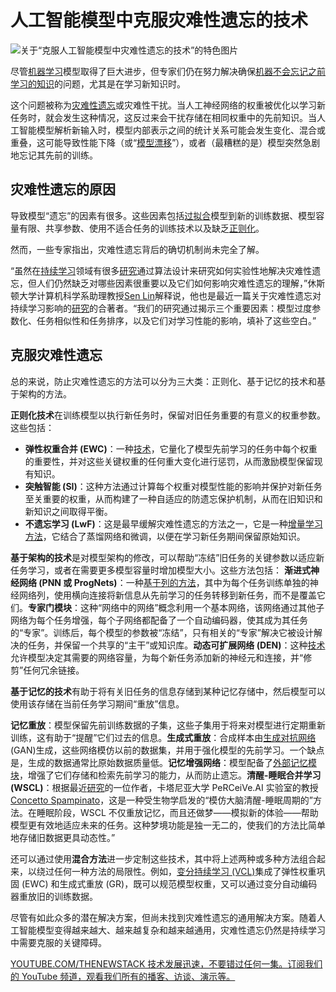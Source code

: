 # 人工智能模型中克服灾难性遗忘的技术

![关于“克服人工智能模型中灾难性遗忘的技术”的特色图片](https://cdn.thenewstack.io/media/2024/09/e63683f1-shubham-dhage-ryeilkgiveo-unsplash-1-1024x576.jpg)

尽管[机器学习](https://thenewstack.io/how-machine-learning-works-an-overview/)模型取得了巨大进步，但专家们仍在努力解决确保[机器不会忘记之前学习的知识](https://thenewstack.io/lifelong-machine-learning-machines-teaching-other-machines/)的问题，尤其是在学习新知识时。

这个问题被称为[灾难性遗忘](https://towardsdatascience.com/forgetting-in-deep-learning-4672e8843a7f)或灾难性干扰。当人工神经网络的权重被优化以学习新任务时，就会发生这种情况，这反过来会干扰存储在相同权重中的先前知识。当人工智能模型解析新输入时，模型内部表示之间的统计关系可能会发生变化、混合或重叠，这可能导致性能下降（或“[模型漂移](https://c3.ai/glossary/data-science/model-drift/)”），或者（最糟糕的是）模型突然急剧地忘记其先前的训练。

## 灾难性遗忘的原因

导致模型“遗忘”的因素有很多。这些因素包括[过拟合](https://www.datacamp.com/blog/what-is-overfitting)模型到新的训练数据、模型容量有限、共享参数、使用不适合任务的训练技术以及缺乏[正则化](https://www.ibm.com/topics/regularization)。

然而，一些专家指出，灾难性遗忘背后的确切机制尚未完全了解。

“虽然在[持续学习](https://wiki.continualai.org/the-continualai-wiki/introduction-to-continual-learning)领域有很多[研究](https://paperswithcode.com/task/continual-learning)通过算法设计来研究如何实验性地解决灾难性遗忘，但人们仍然缺乏对哪些因素很重要以及它们如何影响灾难性遗忘的理解，”休斯顿大学计算机科学系助理教授[Sen Lin](https://www.linkedin.com/in/sen-lin-96821928b/)解释说，他也是最近一篇关于灾难性遗忘对持续学习影响的[研究](https://arxiv.org/pdf/2302.05836)的合著者。“我们的研究通过揭示三个重要因素：模型过度参数化、任务相似性和任务排序，以及它们对学习性能的影响，填补了这些空白。”

## 克服灾难性遗忘

总的来说，防止灾难性遗忘的方法可以分为三大类：正则化、基于记忆的技术和基于架构的方法。

**正则化技术**在训练模型以执行新任务时，保留对旧任务重要的有意义的权重参数。这些包括：

* **弹性权重合并 (EWC)**：一种[技术](https://pub.towardsai.net/overcoming-catastrophic-forgetting-a-simple-guide-to-elastic-weight-consolidation-122d7ac54328)，它量化了模型先前学习的任务中每个权重的重要性，并对这些关键权重的任何重大变化进行惩罚，从而激励模型保留现有知识。
* **突触智能 (SI)**：这种方法通过计算每个权重对模型性能的影响并保护对新任务至关重要的权重，从而构建了一种自适应的防遗忘保护机制，从而在旧知识和新知识之间取得平衡。
* **不遗忘学习 (LwF)**：这是最早缓解灾难性遗忘的方法之一，它是一种[增量学习方法](https://arxiv.org/pdf/2107.12304)，它结合了蒸馏网络和微调，以便在学习新任务期间保留原始知识。

**基于架构的技术**是对模型架构的修改，可以帮助“冻结”旧任务的关键参数以适应新任务学习，或者在需要更多模型容量时增加模型大小。这些方法包括：
**渐进式神经网络 (PNN 或 ProgNets)**：一种[基于列的方法](https://towardsdatascience.com/progressive-neural-networks-explained-implemented-6f07366d714d)，其中为每个任务训练单独的神经网络列，使用横向连接将新信息从先前学习的任务转移到新任务，而不是覆盖它们。**专家门模块**：这种“网络中的网络”概念利用一个基本网络，该网络通过其他子网络为每个任务增强，每个子网络都配备了一个自动编码器，使其成为其任务的“专家”。训练后，每个模型的参数被“冻结”，只有相关的“专家”解决它被设计解决的任务，并保留一个共享的“主干”或知识库。**动态可扩展网络 (DEN)**：这种[技术](https://arxiv.org/pdf/1708.01547)允许模型决定其需要的网络容量，为每个新任务添加新的神经元和连接，并“修剪”任何冗余链接。

**基于记忆的技术**有助于将有关旧任务的信息存储到某种记忆存储中，然后模型可以使用该存储在当前任务学习期间“重放”信息。

**记忆重放**：模型保留先前训练数据的子集，这些子集用于将来对模型进行定期重新训练，这有助于“提醒”它们过去的信息。**生成式重放**：合成样本由[生成对抗网络](https://thenewstack.io/deepprivacy-ai-uses-deepfake-tech-to-anonymize-faces-and-protect-privacy/)(GAN)生成，这些网络模仿以前的数据集，并用于强化模型的先前学习。一个缺点是，生成的数据通常比原始数据质量低。**记忆增强网络**：模型配备了[外部记忆模块](https://medium.com/data-science-in-your-pocket/neural-turing-machines-explained-9acdbe8897de)，增强了它们存储和检索先前学习的能力，从而防止遗忘。**清醒-睡眠合并学习 (WSCL)**：根据最近[研究](https://arxiv.org/pdf/2401.08623)的一位作者，卡塔尼亚大学 PeRCeiVe.AI 实验室的教授[Concetto Spampinato](https://www.linkedin.com/in/concetto-spampinato-40652110/)，这是一种受生物学启发的“模仿大脑清醒-睡眠周期的”方法。在睡眠阶段，WSCL 不仅重放记忆，而且还做梦——模拟新的体验——帮助模型更有效地适应未来的任务。这种梦境功能是独一无二的，使我们的方法比简单地存储旧数据更具动态性。”

还可以通过使用**混合方法**进一步定制这些技术，其中将上述两种或多种方法组合起来，以绕过任何一种方法的局限性。例如，[变分持续学习 (VCL)](https://arxiv.org/abs/1710.10628)集成了弹性权重巩固 (EWC) 和生成式重放 (GR)，既可以规范模型权重，又可以通过变分自动编码器重放旧的训练数据。

尽管有如此众多的潜在解决方案，但尚未找到灾难性遗忘的通用解决方案。随着人工智能模型变得越来越大、越来越复杂和越来越通用，灾难性遗忘仍然是持续学习中需要克服的关键障碍。

[
YOUTUBE.COM/THENEWSTACK
技术发展迅速，不要错过任何一集。订阅我们的 YouTube
频道，观看我们所有的播客、访谈、演示等。
](https://youtube.com/thenewstack?sub_confirmation=1)
